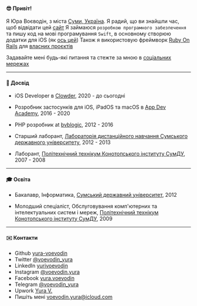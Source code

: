 #### 😎 Привіт!

Я Юра Воєводін, з міста [Суми, Україна][ukraine]. Я радий, що ви знайшли час, щоб відвідати цей [сайт][blog]
Я займаюся `розробкою програмного забезпечення` та пишу код на мові програмування `Swift`, в основному створюю додатки для iOS (як [ось цей][proveit])
Також я використовую фреймворк [Ruby On Rails][ruby-on-rail] для [власних проєктів](/projects)

Задавайте мені будь-які питання та стежте за мною в [соціальних мережах][instagram]

<hr class="col-3 col-md-2 mb-5">

#### 🚀 Досвід

* iOS Developer в [Clowder][clowder], 2020 - до сьогодні

* Розробник застосунків для iOS, iPadOS та macOS в [App Dev Academy][app-dev-academy], 2016 - 2020

* PHP розробник at [bvblogic][bvblogic], 2012 - 2016

* Старший лаборант, [Лабораторія дистанційного навчання Сумського державного університету][ssu-laboratory], 2012 - 2013

* Лаборант, [Політехнічний технікум Конотопського інституту СумДУ][colage], 2007 - 2008

<hr class="col-3 col-md-2 mb-5">

#### 🎓 Освіта

* Бакалавр, Інформатика, [Сумський державний університет][ssu], 2012

* Молодший спеціаліст, Обслуговування комп'ютерних та інтелектуальних систем і мереж, [Політехнічний технікум Конотопського інституту СумДУ][colage], 2009

<hr class="col-3 col-md-2 mb-5">

#### ✉️ Контакти

* Github [yura-voevodin](https://github.com/yura-voevodin)
* Twitter [@voevodin_yura](https://twitter.com/voevodin_yura)
* LinkedIn [yurivoevodin](https://www.linkedin.com/in/yurivoevodin)
* Instagram [@voevodin.yura][instagram]
* Facebook [yura.voevodin](https://www.facebook.com/yura.voevodin)
* Telegram [@voevodin_yura](https://t.me/voevodin_yura)
* Upwork [Yura V.](https://www.upwork.com/freelancers/~01f49c60721b71f48b)
* Пишіть мені [voevodin.yura@icloud.com](mailto:voevodin.yura@icloud.com)


[avatar]: /avatar.png
[ukraine]: https://www.youtube.com/watch?v=qyMkAOd_Z9U
[blog]: https://github.com/yura-voevodin/blog-rails
[proveit]: https://app.playproveit.com
[ruby-on-rail]: https://rubyonrails.org

[clowder]: https://www.clowder.com/
[app-dev-academy]: https://www.appdev.academy/
[bvblogic]: https://bvblogic.com/
[ssu-laboratory]: https://dl.sumdu.edu.ua/en
[colage]: https://kpt.sumdu.edu.ua/

[ssu]: https://sumdu.edu.ua/int/en/

[instagram]: https://www.instagram.com/voevodin.yura